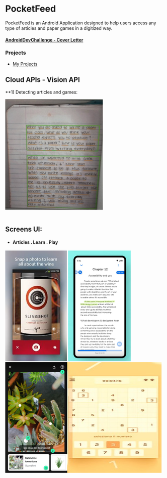 # PocketFeed
PocketFeed is an Android Application designed to help users access any type of articles and paper games in a digitized way.

#### [AndroidDevChallenge - Cover Letter](https://docs.google.com/document/d/1LQ4jDlYmOa_h9S9LUJbL5opEjrougBfx-MJ8TtCEK5s/edit  "AndroidDevChallenge - Cover Letter")






### Projects
- [My Projects](https://docs.google.com/document/d/1JGS7Y9C-Uvwd2FrqEueNCd5HqaHRmZXijylkANqhW4M/edit#)


## Cloud APIs - Vision API
**1) Detecting articles and games:

<img src="https://github.com/Tanvi-Goyal/PocketFeed/blob/master/screens/vision.jpg" height=350>
<br><br>

## Screens UI:

- #### Articles . Learn . Play

<img src="https://github.com/Tanvi-Goyal/PocketFeed/blob/master/screens/object.jpg" height=350> <img src="https://github.com/Tanvi-Goyal/PocketFeed/blob/master/screens/reader.jpg" height=350> <img src="https://github.com/Tanvi-Goyal/PocketFeed/blob/master/screens/detect.jpg" height=350><img src="https://github.com/Tanvi-Goyal/PocketFeed/blob/master/screens/sudoku.jpg" height=350 width=300> 

<br>
